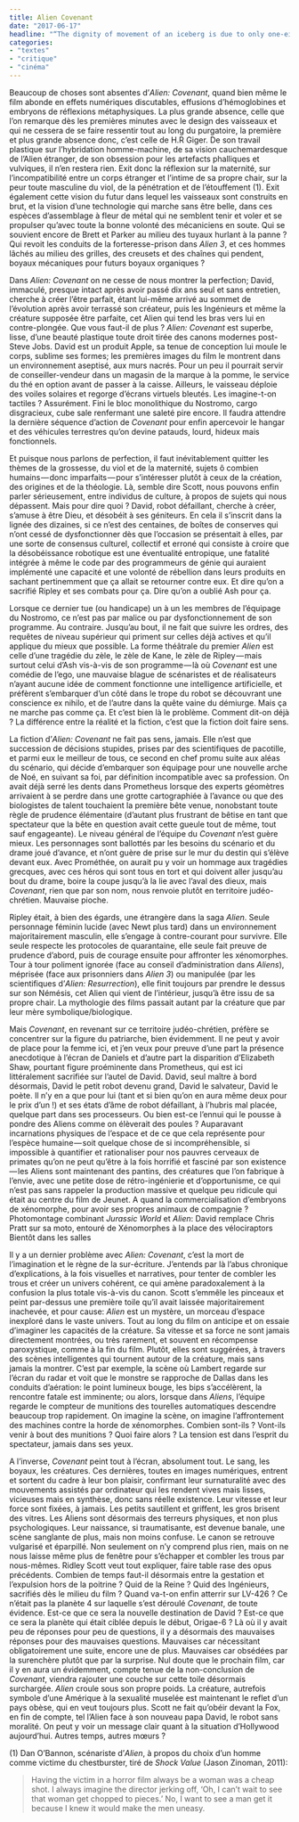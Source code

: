 ```yaml
---
title: Alien Covenant
date: "2017-06-17"
headline: "“The dignity of movement of an iceberg is due to only one-eighth of it being above water.” "
categories:
- "textes"
- "critique"
- "cinéma"
---
```


<script>
  import AlerteVieux from '$lib/components/AlerteVieux.svelte'
</script>

<AlerteVieux/>

Beaucoup de choses sont absentes d’*Alien: Covenant*, quand bien même le film abonde en effets numériques discutables, effusions d’hémoglobines et embryons de réflexions métaphysiques. La plus grande absence, celle que l’on remarque dès les premières minutes avec le design des vaisseaux et qui ne cessera de se faire ressentir tout au long du purgatoire, la première et plus grande absence donc, c’est celle de H.R Giger. De son travail plastique sur l’hybridation homme-machine, de sa vision cauchemardesque de l’Alien étranger, de son obsession pour les artefacts phalliques et vulviques, il n’en restera rien. Exit donc la réflexion sur la maternité, sur l’incompatibilité entre un corps étranger et l’intime de sa propre chair, sur la peur toute masculine du viol, de la pénétration et de l’étouffement (1). Exit également cette vision du futur dans lequel les vaisseaux sont construits en brut, et la vision d’une technologie qui marche sans être belle, dans ces espèces d’assemblage à fleur de métal qui ne semblent tenir et voler et se propulser qu’avec toute la bonne volonté des mécaniciens en soute. Qui se souvient encore de Brett et Parker au milieu des tuyaux hurlant à la panne ? Qui revoit les conduits de la forteresse-prison dans *Alien 3*, et ces hommes lâchés au milieu des grilles, des creusets et des chaînes qui pendent, boyaux mécaniques pour futurs boyaux organiques ?

Dans *Alien: Covenant* on ne cesse de nous montrer la perfection; David, immaculé, presque intact après avoir passé dix ans seul et sans entretien, cherche à créer l’être parfait, étant lui-même arrivé au sommet de l’évolution après avoir terrassé son créateur, puis les Ingénieurs et même la créature supposée être parfaite, cet Alien qui tend les bras vers lui en contre-plongée. Que vous faut-il de plus ? *Alien: Covenant* est superbe, lisse, d’une beauté plastique toute droit tirée des canons modernes post-Steve Jobs. David est un produit Apple, sa tenue de conception lui moule le corps, sublime ses formes; les premières images du film le montrent dans un environnement aseptisé, aux murs nacrés. Pour un peu il pourrait servir de conseiller-vendeur dans un magasin de la marque à la pomme, le service du thé en option avant de passer à la caisse. Ailleurs, le vaisseau déploie des voiles solaires et regorge d’écrans virtuels bleutés. Les imagine-t-on tactiles ? Assurément. Fini le bloc monolithique du Nostromo, cargo disgracieux, cube sale renfermant une saleté pire encore. Il faudra attendre la dernière séquence d’action de *Covenant* pour enfin apercevoir le hangar et des véhicules terrestres qu’on devine patauds, lourd, hideux mais fonctionnels.

Et puisque nous parlons de perfection, il faut inévitablement quitter les thèmes de la grossesse, du viol et de la maternité, sujets ô combien humains — donc imparfaits — pour s’intéresser plutôt à ceux de la création, des origines et de la théologie. Là, semble dire Scott, nous pouvons enfin parler sérieusement, entre individus de culture, à propos de sujets qui nous dépassent. Mais pour dire quoi ? David, robot défaillant, cherche à créer, s’amuse à être Dieu, et désobéit à ses géniteurs. En cela il s’inscrit dans la lignée des dizaines, si ce n’est des centaines, de boîtes de conserves qui n’ont cessé de dysfonctionner dès que l’occasion se présentait à elles, par une sorte de consensus culturel, collectif et erroné qui consiste à croire que la désobéissance robotique est une éventualité entropique, une fatalité intégrée à même le code par des programmeurs de génie qui auraient implémenté une capacité et une volonté de rébellion dans leurs produits en sachant pertinemment que ça allait se retourner contre eux. Et dire qu’on a sacrifié Ripley et ses combats pour ça. Dire qu’on a oublié Ash pour ça.

Lorsque ce dernier tue (ou handicape) un à un les membres de l’équipage du Nostromo, ce n’est pas par malice ou par dysfonctionnement de son programme. Au contraire. Jusqu’au bout, il ne fait que suivre les ordres, des requêtes de niveau supérieur qui priment sur celles déjà actives et qu’il applique du mieux que possible. La forme théâtrale du premier *Alien* est celle d’une tragédie du zèle, le zèle de Kane, le zèle de Ripley — mais surtout celui d’Ash vis-à-vis de son programme — là où *Covenant* est une comédie de l’ego, une mauvaise blague de scénaristes et de réalisateurs n’ayant aucune idée de comment fonctionne une intelligence artificielle, et préfèrent s’embarquer d’un côté dans le trope du robot se découvrant une conscience ex nihilo, et de l’autre dans la quête vaine du démiurge. Mais ça ne marche pas comme ça. Et c’est bien là le problème. Comment dit-on déjà ? La différence entre la réalité et la fiction, c’est que la fiction doit faire sens.

La fiction d’*Alien: Covenant* ne fait pas sens, jamais. Elle n’est que succession de décisions stupides, prises par des scientifiques de pacotille, et parmi eux le meilleur de tous, ce second en chef promu suite aux aléas du scénario, qui décide d’embarquer son équipage pour une nouvelle arche de Noé, en suivant sa foi, par définition incompatible avec sa profession. On avait déjà serré les dents dans Prometheus lorsque des experts géomètres arrivaient à se perdre dans une grotte cartographiée à l’avance ou que des biologistes de talent touchaient la première bête venue, nonobstant toute règle de prudence élémentaire (d’autant plus frustrant de bêtise en tant que spectateur que la bête en question avait cette gueule tout de même, tout sauf engageante). Le niveau général de l’équipe du *Covenant* n’est guère mieux. Les personnages sont ballottés par les besoins du scénario et du drame joué d’avance, et n’ont guère de prise sur le mur du destin qui s’élève devant eux. Avec Prométhée, on aurait pu y voir un hommage aux tragédies grecques, avec ces héros qui sont tous en tort et qui doivent aller jusqu’au bout du drame, boire la coupe jusqu’à la lie avec l’aval des dieux, mais *Covenant*, rien que par son nom, nous renvoie plutôt en territoire judéo-chrétien. Mauvaise pioche.

Ripley était, à bien des égards, une étrangère dans la saga *Alien*. Seule personnage féminin lucide (avec Newt plus tard) dans un environnement majoritairement masculin, elle s’engage à contre-courant pour survivre. Elle seule respecte les protocoles de quarantaine, elle seule fait preuve de prudence d’abord, puis de courage ensuite pour affronter les xénomorphes. Tour à tour poliment ignorée (face au conseil d’administration dans *Aliens*), méprisée (face aux prisonniers dans *Alien 3*) ou manipulée (par les scientifiques d’*Alien: Resurrection*), elle finit toujours par prendre le dessus sur son Némésis, cet Alien qui vient de l’intérieur, jusqu’à être issu de sa propre chair. La mythologie des films passait autant par la créature que par leur mère symbolique/biologique.

Mais *Covenant*, en revenant sur ce territoire judéo-chrétien, préfère se concentrer sur la figure du patriarche, bien évidemment. Il ne peut y avoir de place pour la femme ici, et j’en veux pour preuve d’une part la présence anecdotique à l’écran de Daniels et d’autre part la disparition d’Elizabeth Shaw, pourtant figure proéminente dans Prometheus, qui est ici littéralement sacrifiée sur l’autel de David. David, seul maître à bord désormais, David le petit robot devenu grand, David le salvateur, David le poète. Il n’y en a que pour lui (tant et si bien qu’on en aura même deux pour le prix d’un !) et ses états d’âme de robot défaillant, à l’hubris mal placée, quelque part dans ses processeurs. Ou bien est-ce l’ennui qui le pousse à pondre des Aliens comme on élèverait des poules ? Auparavant incarnations physiques de l’espace et de ce que cela représente pour l’espèce humaine — soit quelque chose de si incompréhensible, si impossible à quantifier et rationaliser pour nos pauvres cerveaux de primates qu’on ne peut qu’être à la fois horrifié et fasciné par son existence — les Aliens sont maintenant des pantins, des créatures que l’on fabrique à l’envie, avec une petite dose de rétro-ingénierie et d’opportunisme, ce qui n’est pas sans rappeler la production massive et quelque peu ridicule qui était au centre du film de Jeunet. A quand la commercialisation d’embryons de xénomorphe, pour avoir ses propres animaux de compagnie ?
Photomontage combinant *Jurassic World* et *Alien*: David remplace Chris Pratt sur sa moto, entouré de Xénomorphes à la place des vélociraptors
Bientôt dans les salles

Il y a un dernier problème avec *Alien: Covenant*, c’est la mort de l’imagination et le règne de la sur-écriture. J’entends par là l’abus chronique d’explications, à la fois visuelles et narratives, pour tenter de combler les trous et créer un univers cohérent, ce qui amène paradoxalement à la confusion la plus totale vis-à-vis du canon. Scott s’emmêle les pinceaux et peint par-dessus une première toile qu’il avait laissée majoritairement inachevée, et pour cause: *Alien* est un mystère, un morceau d’espace inexploré dans le vaste univers. Tout au long du film on anticipe et on essaie d’imaginer les capacités de la créature. Sa vitesse et sa force ne sont jamais directement montrées, ou très rarement, et souvent en récompense paroxystique, comme à la fin du film. Plutôt, elles sont suggérées, à travers des scènes intelligentes qui tournent autour de la créature, mais sans jamais la montrer. C’est par exemple, la scène où Lambert regarde sur l’écran du radar et voit que le monstre se rapproche de Dallas dans les conduits d’aération: le point lumineux bouge, les bips s’accélèrent, la rencontre fatale est imminente; ou alors, lorsque dans *Aliens*, l’équipe regarde le compteur de munitions des tourelles automatiques descendre beaucoup trop rapidement. On imagine la scène, on imagine l’affrontement des machines contre la horde de xénomorphes. Combien sont-ils ? Vont-ils venir à bout des munitions ? Quoi faire alors ? La tension est dans l’esprit du spectateur, jamais dans ses yeux.

A l’inverse, *Covenant* peint tout à l’écran, absolument tout. Le sang, les boyaux, les créatures. Ces dernières, toutes en images numériques, entrent et sortent du cadre à leur bon plaisir, confirmant leur surnaturalité avec des mouvements assistés par ordinateur qui les rendent vives mais lisses, vicieuses mais en synthèse, donc sans réelle existence. Leur vitesse et leur force sont fixées, à jamais. Les petits sautillent et griffent, les gros brisent des vitres. Les Aliens sont désormais des terreurs physiques, et non plus psychologiques. Leur naissance, si traumatisante, est devenue banale, une scène sanglante de plus, mais non moins confuse. Le canon se retrouve vulgarisé et éparpillé. Non seulement on n’y comprend plus rien, mais on ne nous laisse même plus de fenêtre pour s’échapper et combler les trous par nous-mêmes. Ridley Scott veut tout expliquer, faire table rase des opus précédents. Combien de temps faut-il désormais entre la gestation et l’expulsion hors de la poitrine ? Quid de la Reine ? Quid des Ingénieurs, sacrifiés dès le milieu du film ? Quand va-t-on enfin atterrir sur LV-426 ? Ce n’était pas la planète 4 sur laquelle s’est déroulé *Covenant*, de toute évidence. Est-ce que ce sera la nouvelle destination de David ? Est-ce que ce sera la planète qui était ciblée depuis le début, Origae-6 ? Là où il y avait peu de réponses pour peu de questions, il y a désormais des mauvaises réponses pour des mauvaises questions. Mauvaises car nécessitant obligatoirement une suite, encore une de plus. Mauvaises car obsédées par la surenchère plutôt que par la surprise. Nul doute que le prochain film, car il y en aura un évidemment, compte tenue de la non-conclusion de *Covenant*, viendra rajouter une couche sur cette toile désormais surchargée. *Alien* croule sous son propre poids. La créature, autrefois symbole d’une Amérique à la sexualité muselée est maintenant le reflet d’un pays obèse, qui en veut toujours plus. Scott ne fait qu’obéir devant la Fox, en fin de compte, tel l’Alien face à son nouveau papa David, le robot sans moralité. On peut y voir un message clair quant à la situation d’Hollywood aujourd’hui. Autres temps, autres mœurs ?

(1) Dan O’Bannon, scénariste d’*Alien*, à propos du choix d’un homme comme victime du chestburster, tiré de *Shock Value* (Jason Zinoman, 2011):

> Having the victim in a horror film always be a woman was a cheap shot. I always imagine the director jerking off, ‘Oh, I can’t wait to see that woman get chopped to pieces.’ No, I want to see a man get it because I knew it would make the men uneasy. 
